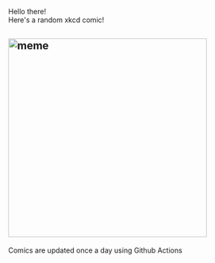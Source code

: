 Hello there! <br>Here's a random xkcd comic!<br>
## <img src="https://imgs.xkcd.com/comics/traffic_lights.gif" alt="meme" width="400"/><br>
Comics are updated once a day using Github Actions